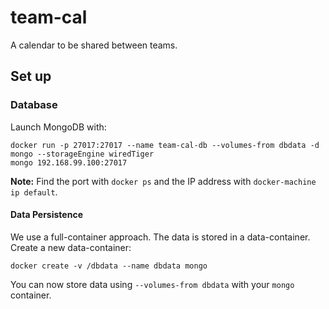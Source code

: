 # team-cal
A calendar to be shared between teams.

## Set up
### Database
Launch MongoDB with:

````
docker run -p 27017:27017 --name team-cal-db --volumes-from dbdata -d mongo --storageEngine wiredTiger
mongo 192.168.99.100:27017
````

**Note:** Find the port with `docker ps` and the IP address with `docker-machine ip default`.

#### Data Persistence
We use a full-container approach. The data is stored in a data-container. Create a new data-container:

````
docker create -v /dbdata --name dbdata mongo
````

You can now store data using `--volumes-from dbdata` with your `mongo` container.
